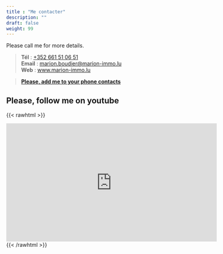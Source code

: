 ```yaml
---
title : "Me contacter"
description: ""
draft: false
weight: 99
---
```


Please call me for more details. 

> **Tél** : <a href="tel:+352%20661%2051%2006%2051">+352 661 51 06 51</a>  
> **Email** : <a href="mailto:marion.boudier@marion-immo.lu" alt="Email">marion.boudier@marion-immo.lu</a>   
> **Web** : <a href="https://www.marion-immo.lu" >www.marion-immo.lu</a>   
    
> [**Please, add me to your phone contacts**](/vcard/marion-boudier-remax.vcf)

## Please, follow me on youtube

{{< rawhtml >}}
<div class="youtubevideowrap">
    <div class="video-container">
    <iframe width="560" height="315" src="https://www.youtube.com/embed/Y4GGS9TNRoI" frameborder="0" allow="accelerometer; autoplay; encrypted-media; gyroscope; picture-in-picture" allowfullscreen></iframe>
    </div>
</div>
{{< /rawhtml >}}
